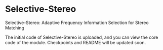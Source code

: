 # Selective-Stereo
Selective-Stereo: Adaptive Frequency Information Selection for Stereo Matching

The initial code of Selective-Stereo is uploaded, and you can view the core code of the module. Checkpoints and README will be updated soon.
